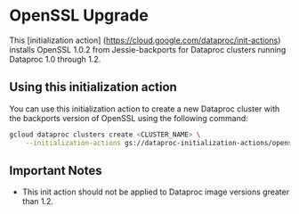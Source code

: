 # OpenSSL Upgrade

This [initialization action] (https://cloud.google.com/dataproc/init-actions) installs OpenSSL 1.0.2
from Jessie-backports for Dataproc clusters running Dataproc 1.0 through 1.2.

## Using this initialization action
You can use this initialization action to create a new Dataproc cluster with the backports version
of OpenSSL using the following command:

```bash
gcloud dataproc clusters create <CLUSTER_NAME> \
    --initialization-actions gs://dataproc-initialization-actions/openssl/openssl.sh
```

## Important Notes

* This init action should not be applied to Dataproc image versions greater than
  1.2.
